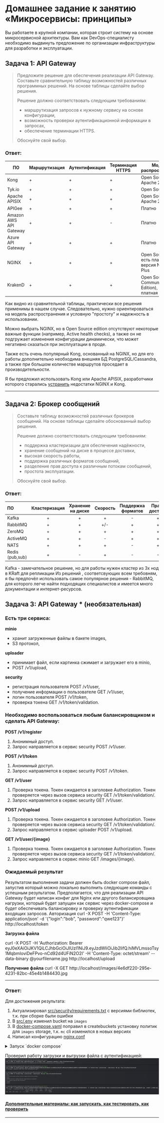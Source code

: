 
# Домашнее задание к занятию «Микросервисы: принципы»

Вы работаете в крупной компании, которая строит систему на основе микросервисной архитектуры.
Вам как DevOps-специалисту необходимо выдвинуть предложение по организации инфраструктуры для разработки и эксплуатации.

## Задача 1: API Gateway 

> Предложите решение для обеспечения реализации API Gateway. Составьте сравнительную таблицу возможностей различных программных решений. На основе таблицы сделайте выбор решения.
> 
> Решение должно соответствовать следующим требованиям:
> - маршрутизация запросов к нужному сервису на основе конфигурации,
> - возможность проверки аутентификационной информации в запросах,
> - обеспечение терминации HTTPS.
> 
> Обоснуйте свой выбор.

### Ответ:

| ПО                     | Маршрутизация | Аутентификация | Терминация HTTPS | Модель распространения                                      |
|------------------------|---------------|----------------|------------------|-------------------------------------------------------------|
| Kong                   | +             | +              | +                | Open Source, Apache 2.0                                     |
| Tyk.io                 | +             | +              | +                | Open Source, MPL                                            |
| Apache APISIX          | +             | +              | +                | Open Source, Apache 2.0                                     |
| APIGee                 | +             | +              | +                | Платно                                                      |
| Amazon AWS API Gateway | +             | +              | -                | Платно                                                      |
| Azure API Gateway      | +             | +              | +                | Платно                                                      |
| NGINX                  | +             | +              | +                | Open Source, но есть платная версия NGINX Plus              |
| KrakenD                | +             | +              | +                | Open Source (для Community Edition), но есть платная версии |

Как видно из сравнительной таблицы, практически все решения применимы в нашем случае. Следовательно, нужно ориентироваться на модель распространения и условную "простоту" и надежность в использовании.

Можно выбрать NGINX, но в Open Source edition отсутствуют некоторые важные функции (например, Active health checks), 
а также он не подгружает изменения конфигурации динамически, что может негативно сказаться при эксплуатации в проде.

Также есть очень популярный Kong, основанный на NGINX, но для его работы дополнительно необходима внешняя БД PostgreSQL/Cassandra, а также при большом количестве маршрутов проседает в производительности.

Я бы предложил использовать Kong или Apache APISIX, разработчики которого старались [устранить](https://api7.ai/blog/why-choose-apisix-instead-of-nginx-or-kong) недостатки NGINX и Kong.

---

## Задача 2: Брокер сообщений

> Составьте таблицу возможностей различных брокеров сообщений. На основе таблицы сделайте обоснованный выбор решения.
> 
> Решение должно соответствовать следующим требованиям:
> - поддержка кластеризации для обеспечения надёжности,
> - хранение сообщений на диске в процессе доставки,
> - высокая скорость работы,
> - поддержка различных форматов сообщений,
> - разделение прав доступа к различным потокам сообщений,
> - простота эксплуатации.
> 
> Обоснуйте свой выбор.

### Ответ:

| ПО                      | Кластеризация | Хранение на диске | Скорость | Поддержка форматов | Права доступа | Простота |
|:------------------------|:-------------:|:-----------------:|:--------:|:------------------:|:-------------:|:--------:|
| Kafka                   |       +       |         +         |    +     |         -          |       +       |    -     |
| RabbitMQ                |       +       |         +         |   +/-    |         +          |       +       |    +     |
| ZeroMQ                  |       +       |         +         |    +     |         +          |       +       |    -     |
| ActiveMQ                |       +       |         +         |    -     |         +          |       +       |    +     |
| NATS                    |       +       |         +         |    +     |         -          |       +       |    +     |
| Redis (pub,sub)         |       +       |         -         |    +     |         -          |       -       |    +     |

Kafka - замечательное решение, но для работы нужен кластер из 3х нод в KRaft для репликации
Из решений , соответсвующих всем требовням, я бы предпочёл использовать самое популярное решения - RabbitMQ, для которого легче найти подходящих специалистов и имеется много документации и интернет-ресурсов.

## Задача 3: API Gateway * (необязательная)

### Есть три сервиса:

**minio**
- хранит загруженные файлы в бакете images,
- S3 протокол,

**uploader**
- принимает файл, если картинка сжимает и загружает его в minio,
- POST /v1/upload,

**security**
- регистрация пользователя POST /v1/user,
- получение информации о пользователе GET /v1/user,
- логин пользователя POST /v1/token,
- проверка токена GET /v1/token/validation.

### Необходимо воспользоваться любым балансировщиком и сделать API Gateway:

**POST /v1/register**
1. Анонимный доступ.
2. Запрос направляется в сервис security POST /v1/user.

**POST /v1/token**
1. Анонимный доступ.
2. Запрос направляется в сервис security POST /v1/token.

**GET /v1/user**
1. Проверка токена. Токен ожидается в заголовке Authorization. Токен проверяется через вызов сервиса security GET /v1/token/validation/.
2. Запрос направляется в сервис security GET /v1/user.

**POST /v1/upload**
1. Проверка токена. Токен ожидается в заголовке Authorization. Токен проверяется через вызов сервиса security GET /v1/token/validation/.
2. Запрос направляется в сервис uploader POST /v1/upload.

**GET /v1/user/{image}**
1. Проверка токена. Токен ожидается в заголовке Authorization. Токен проверяется через вызов сервиса security GET /v1/token/validation/.
2. Запрос направляется в сервис minio GET /images/{image}.

### Ожидаемый результат

Результатом выполнения задачи должен быть docker compose файл, запустив который можно локально выполнить следующие команды с успешным результатом.
Предполагается, что для реализации API Gateway будет написан конфиг для Nginx или другого балансировщика нагрузки, который будет запущен как сервис через docker-compose и будет обеспечивать балансировку и проверку аутентификации входящих запросов.
Авторизация
curl -X POST -H 'Content-Type: application/json' -d '{"login":"bob", "password":"qwe123"}' http://localhost/token

**Загрузка файла**

curl -X POST -H 'Authorization: Bearer eyJ0eXAiOiJKV1QiLCJhbGciOiJIUzI1NiJ9.eyJzdWIiOiJib2IifQ.hiMVLmssoTsy1MqbmIoviDeFPvo-nCd92d4UFiN2O2I' -H 'Content-Type: octet/stream' --data-binary @yourfilename.jpg http://localhost/upload

**Получение файла**
curl -X GET http://localhost/images/4e6df220-295e-4231-82bc-45e4b1484430.jpg

---

### Ответ:

Для достижения результата:
1) Актуализировал [src/security/requirements.txt](src/security/requirements.txt) с версиями библиотек, т.к. при сборке были ошибки
2) В [src/.env](src/.env) изменил bucket на `images`
3) В [docker-compose.yaml](src/docker-compose.yaml) поправил в createbuckets установку политик для `images` storage, т.к. `mc` cli изменился в новых версиях
4) Написал конфигурацию [nginx.conf](src/gateway/nginx.conf)


<details>
    <summary>Запуск `docker compose`</summary>

    nedorezov@GARRO:/mnt/e/netology-devops-homeworks/11-microservices-02-principles/src$ docker compose up --build
    [+] Building 2.6s (22/22) FINISHED                                                                                                                                                                                                                                                                                                                                   docker:default
     => [uploader internal] load build definition from Dockerfile                                                                                                                                                                                                                                                                                                                  0.0s
     => => transferring dockerfile: 144B                                                                                                                                                                                                                                                                                                                                           0.0s
     => [security internal] load build definition from Dockerfile                                                                                                                                                                                                                                                                                                                  0.0s
     => => transferring dockerfile: 180B                                                                                                                                                                                                                                                                                                                                           0.0s
     => [uploader internal] load metadata for docker.io/library/node:alpine                                                                                                                                                                                                                                                                                                        2.5s
     => [security internal] load metadata for docker.io/library/python:3.9-alpine                                                                                                                                                                                                                                                                                                  1.7s
     => [security auth] library/python:pull token for registry-1.docker.io                                                                                                                                                                                                                                                                                                         0.0s
     => [uploader auth] library/node:pull token for registry-1.docker.io                                                                                                                                                                                                                                                                                                           0.0s
     => [security internal] load .dockerignore                                                                                                                                                                                                                                                                                                                                     0.0s
     => => transferring context: 2B                                                                                                                                                                                                                                                                                                                                                0.0s
     => [security 1/5] FROM docker.io/library/python:3.9-alpine@sha256:ce83ae657ad10635ea43ecd5efb6ca50bec62183148e37fba075e18a8a34868f                                                                                                                                                                                                                                            0.0s
     => [security internal] load build context                                                                                                                                                                                                                                                                                                                                     0.0s
     => => transferring context: 93B                                                                                                                                                                                                                                                                                                                                               0.0s
     => CACHED [security 2/5] WORKDIR /app                                                                                                                                                                                                                                                                                                                                         0.0s
     => CACHED [security 3/5] COPY requirements.txt .                                                                                                                                                                                                                                                                                                                              0.0s
     => CACHED [security 4/5] RUN pip install -r requirements.txt                                                                                                                                                                                                                                                                                                                  0.0s
     => CACHED [security 5/5] COPY src ./                                                                                                                                                                                                                                                                                                                                          0.0s
     => [security] exporting to image                                                                                                                                                                                                                                                                                                                                              0.0s
     => => exporting layers                                                                                                                                                                                                                                                                                                                                                        0.0s
     => => writing image sha256:e260dbeb8c8798dafe1d032ee0ab87639a448d43d31a6eee3f4e2170f600e860                                                                                                                                                                                                                                                                                   0.0s
     => => naming to docker.io/library/src-security                                                                                                                                                                                                                                                                                                                                0.0s
     => [uploader internal] load .dockerignore                                                                                                                                                                                                                                                                                                                                     0.0s
     => => transferring context: 52B                                                                                                                                                                                                                                                                                                                                               0.0s
     => [uploader 1/5] FROM docker.io/library/node:alpine@sha256:7bfef1d72befbb72b0894a3e4503edbdc0441058b4d091325143338cbf54cff8                                                                                                                                                                                                                                                  0.0s
     => [uploader internal] load build context                                                                                                                                                                                                                                                                                                                                     0.0s
     => => transferring context: 128B                                                                                                                                                                                                                                                                                                                                              0.0s
     => CACHED [uploader 2/5] WORKDIR /app                                                                                                                                                                                                                                                                                                                                         0.0s
     => CACHED [uploader 3/5] COPY package*.json ./                                                                                                                                                                                                                                                                                                                                0.0s
     => CACHED [uploader 4/5] RUN npm install                                                                                                                                                                                                                                                                                                                                      0.0s 
     => CACHED [uploader 5/5] COPY src ./                                                                                                                                                                                                                                                                                                                                          0.0s 
     => [uploader] exporting to image                                                                                                                                                                                                                                                                                                                                              0.0s 
     => => exporting layers                                                                                                                                                                                                                                                                                                                                                        0.0s 
     => => writing image sha256:d5de317d34698e617833ef18a86b794af1dbeeaa8d3ece69a39955be5a020a29                                                                                                                                                                                                                                                                                   0.0s 
     => => naming to docker.io/library/src-uploader                                                                                                                                                                                                                                                                                                                                0.0s 
    [+] Running 5/0
     ✔ Container src-storage-1        Created                                                                                                                                                                                                                                                                                                                                      0.0s 
     ✔ Container src-createbuckets-1  Created                                                                                                                                                                                                                                                                                                                                      0.0s 
     ✔ Container src-uploader-1       Created                                                                                                                                                                                                                                                                                                                                      0.0s 
     ✔ Container src-security-1       Created                                                                                                                                                                                                                                                                                                                                      0.0s 
     ✔ Container src-gateway-1        Created                                                                                                                                                                                                                                                                                                                                      0.0s 
    Attaching to src-createbuckets-1, src-gateway-1, src-security-1, src-storage-1, src-uploader-1
    src-security-1       |  * Serving Flask app 'server'
    src-security-1       |  * Debug mode: off
    src-security-1       | WARNING: This is a development server. Do not use it in a production deployment. Use a production WSGI server instead.
    src-security-1       |  * Running on all addresses (0.0.0.0)
    src-security-1       |  * Running on http://127.0.0.1:3000
    src-security-1       |  * Running on http://172.22.0.2:3000
    src-security-1       | Press CTRL+C to quit
    src-storage-1        | MinIO Object Storage Server
    src-storage-1        | Copyright: 2015-2024 MinIO, Inc.
    src-storage-1        | License: GNU AGPLv3 <https://www.gnu.org/licenses/agpl-3.0.html>
    src-storage-1        | Version: RELEASE.2024-03-07T00-43-48Z (go1.21.8 linux/amd64)
    src-storage-1        |
    src-storage-1        | Status:         1 Online, 0 Offline.
    src-storage-1        | S3-API: http://172.22.0.3:9000  http://127.0.0.1:9000
    src-storage-1        | Console: http://172.22.0.3:33583 http://127.0.0.1:33583
    src-storage-1        |
    src-storage-1        | Documentation: https://min.io/docs/minio/linux/index.html
    src-storage-1        | Warning: The standard parity is set to 0. This can lead to data loss.
    src-createbuckets-1  | Added `storage` successfully.
    src-createbuckets-1  | Bucket created successfully `storage/images`.
    src-createbuckets-1  | Access permission for `storage/images` is set to `download`
    src-uploader-1       | S3: storage:9000 images
    src-uploader-1       | Listening on port 3000
    src-createbuckets-1 exited with code 0
    src-gateway-1        | /docker-entrypoint.sh: /docker-entrypoint.d/ is not empty, will attempt to perform configuration
    src-gateway-1        | /docker-entrypoint.sh: Looking for shell scripts in /docker-entrypoint.d/
    src-gateway-1        | /docker-entrypoint.sh: Launching /docker-entrypoint.d/10-listen-on-ipv6-by-default.sh
    src-gateway-1        | 10-listen-on-ipv6-by-default.sh: info: IPv6 listen already enabled
    src-gateway-1        | /docker-entrypoint.sh: Sourcing /docker-entrypoint.d/15-local-resolvers.envsh
    src-gateway-1        | /docker-entrypoint.sh: Launching /docker-entrypoint.d/20-envsubst-on-templates.sh
    src-gateway-1        | /docker-entrypoint.sh: Launching /docker-entrypoint.d/30-tune-worker-processes.sh
    src-gateway-1        | /docker-entrypoint.sh: Configuration complete; ready for start up
    src-uploader-1       | (node:1) [DEP0152] DeprecationWarning: Custom PerformanceEntry accessors are deprecated. Please use the detail property.
    src-uploader-1       | (Use `node --trace-deprecation ...` to show where the warning was created)
    src-security-1       | 172.22.0.6 - - [08/Mar/2024 13:00:30] "POST /v1/token HTTP/1.0" 200 -
    src-gateway-1        | {"time_local":"08/Mar/2024:13:00:30 +0000","remote_addr":"172.22.0.1","remote_user":"","request":"POST /v1/token HTTP/1.1","status": "200","body_bytes_sent":"99","request_time":"0.010","http_referrer":"","http_user_agent":"curl/8.4.0","http_x_forwarded_for":"","upstream_connect_time":"0.001","upstream_header_time":"0.011","upstream_response_time":"0.011"}
    src-security-1       | 172.22.0.6 - - [08/Mar/2024 13:00:37] "GET /v1/token/validation HTTP/1.0" 200 -
    src-gateway-1        | 2024/03/08 13:00:37 [warn] 23#23: *3 a client request body is buffered to a temporary file /var/cache/nginx/client_temp/0000000001 while sending to client, client: 172.22.0.1, server: , request: "POST /v1/upload HTTP/1.1", host: "localhost"
    src-uploader-1       | Detected file type: image/jpeg
    src-uploader-1       | Saved file in images: 572738df-2cad-487c-a38e-6823d59e46cd.jpg
    src-gateway-1        | {"time_local":"08/Mar/2024:13:00:38 +0000","remote_addr":"172.22.0.1","remote_user":"","request":"POST /v1/upload HTTP/1.1","status": "200","body_bytes_sent":"55","request_time":"0.044","http_referrer":"","http_user_agent":"curl/8.4.0","http_x_forwarded_for":"","upstream_connect_time":"0.001","upstream_header_time":"0.042","upstream_response_time":"0.042"}
    src-security-1       | 172.22.0.6 - - [08/Mar/2024 13:01:00] "GET /v1/token/validation HTTP/1.0" 200 -
    src-gateway-1        | {"time_local":"08/Mar/2024:13:01:00 +0000","remote_addr":"172.22.0.1","remote_user":"","request":"GET /v1/user/572738df-2cad-487c-a38e-6823d59e46cd.jpg HTTP/1.1","status": "200","body_bytes_sent":"146496","request_time":"0.004","http_referrer":"","http_user_agent":"curl/8.4.0","http_x_forwarded_for":"","upstream_connect_time":"0.000","upstream_header_time":"0.001","upstream_response_time":"0.002"}
</details>

Проверил работу загрузки и выгрузки файла с аутентификацией:
![](img/01.png)

#### [Дополнительные материалы: как запускать, как тестировать, как проверить](https://github.com/netology-code/devkub-homeworks/tree/main/11-microservices-02-principles)

---
